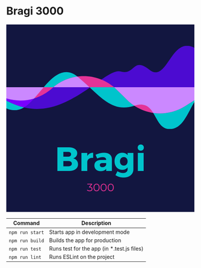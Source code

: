 # Bragi 3000

![bragi-icon](public/bragi-icon.png)


| Command         | Description |
|-----------------|-------------|
| `npm run start` | Starts app in development mode |
| `npm run build` | Builds the app for production |
| `npm run test`  | Runs test for the app (in *.test.js files) |
| `npm run lint`  | Runs ESLint on the project |

